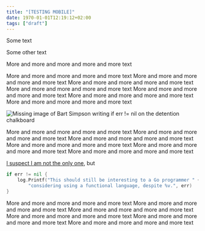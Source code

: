 ```yaml
---
title: "[TESTING MOBILE]"
date: 1970-01-01T12:19:12+02:00
tags: ["draft"]
---
```


Some text

Some other text

More and more and more and more and more text

More and more and more and more and more text More and more and more and more and more text More and more and more and more and more text More and more and more and more and more text More and more and more and more and more text More and more and more and more and more text More and more and more and more and more text

![Missing image of Bart Simpson writing if err != nil on the detention chalkboard](http://awalterschulze.github.io/blog/monads-for-goprogrammers/bartiferr.png "if err != nil")

More and more and more and more and more text More and more and more and more and more text More and more and more and more and more text More and more and more and more and more text More and more and more and more and more text More and more and more and more and more text

[I suspect I am not the only one](https://anvaka.github.io/common-words/#?lang=go), but 
```go
if err != nil {
    log.Printf("This should still be interesting to a Go programmer " +
        "considering using a functional language, despite %v.", err)
}
```

More and more and more and more and more text More and more and more and more and more text More and more and more and more and more text More and more and more and more and more text More and more and more and more and more text More and more and more and more and more text